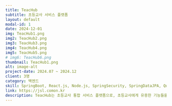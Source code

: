 ```yaml
---
title: TeacHub
subtitle: 초등교사 서비스 플랫폼
layout: default
modal-id: 1
date: 2024-12-01
img: TeacHub1.png
img2: TeacHub2.png
img3: TeacHub3.png
img4: TeacHub4.png
img5: TeacHub5.png
# img6: TeacHub6.png
thumbnail: TeacHub1.png
alt: image-alt
project-date: 2024.07 ~ 2024.12
client: 3명
category: 백엔드
skill: SpringBoot, React.js, Node.js, SpringSecurity, SpringDataJPA, QueryDsl, NginX, WebSocket, Figma, Ubuntu, CSSModules, MySql, phpMyAdmin, REST API
link: https://jsl.comon.kr
description: TeacHub는 초등교사 통합 서비스 플랫폼으로, 초등교사에게 유용한 기능들을 한곳에 모은 사이트입니다.<br> 주 기능으로는 AI 문제 출제, 학생 관리, 단체 문자 발송, 시간표 작성, 실시간 채팅 등이 있습니다.<br> 로그인은 JWT 방식으로 구현했으며, 토큰 유효 기간은 24시간입니다. 회원가입 시 휴대전화 인증을 거치도록 했고, 현재 서버가 카카오톡 친구로 등록되어 있다면 알림톡으로, 그렇지 않다면 문자로 인증 메시지를 전송합니다.<br> 아이디 찾기나 비밀번호 찾기는 이메일 인증과 휴대전화 인증 중 선택할 수 있게 구현했습니다.<br> 개인정보 페이지는 비밀번호 인증을 거쳐야 접속할 수 있으며, 비밀번호 변경 시에도 한 번 더 비밀번호 확인을 요구하도록 구현했습니다.<br> 모든 접근 권한은 토큰이 있어야만 가능하며, 토큰의 클레임에 userId를 포함해 사용자를 식별합니다.<br> 학생 관리와 시간표 기능은 즉각 등록·수정·삭제가 가능하도록 구현했습니다.<br> 단체 문자 발송은 학생관리 페이지에 등록된 학생 정보를 불러온 뒤, 체크박스로 선택한 학생들에게 한 번에 문자를 보낼 수 있도록 만들었습니다.<br> 실시간 채팅은 웹소켓(STOMP) 방식으로 구현했습니다.<br> AI 문제 출제 기능은 아직 모델 구축이 미완성 상태이며, 현재는 약 3만 개의 수학 문제를 사용자의 키워드에 맞춰 출력하도록 동작합니다.
---
```

